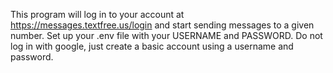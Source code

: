 This program will log in to your account at https://messages.textfree.us/login and start sending messages to a given number.
Set up your .env file with your USERNAME and PASSWORD.
Do not log in with google, just create a basic account using a username and password.